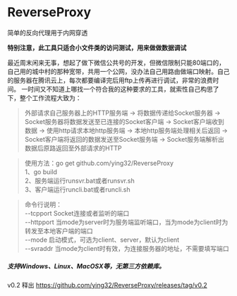 # ReverseProxy
简单的反向代理用于内网穿透  

**特别注意，此工具只适合小文件类的访问测试，用来做做数据调试**  

最近周末闲来无事，想起了做下微信公共号的开发，但微信限制只能80端口的，自己用的城中村的那种宽带，共用一个公网，没办法自己用路由做端口映射。自己的服务器在腾讯云上，每次都要编译完后用ftp上传再进行调试，非常的浪费时间。 一时间又不知道上哪找一个符合我的这种要求的工具，就索性自己构思了下，整个工作流程大致为：   


> 外部请求自己服务器上的HTTP服务端 -> 将数据传递给Socket服务器 -> Socket服务器将数据发送至已连接的Socket客户端 -> Socket客户端收到数据 -> 使用http请求本地http服务端 -> 本地http服务端处理相关后返回 -> Socket客户端将返回的数据发送至Socket服务端 -> Socket服务端解析出数据后原路返回至外部请求的HTTP  
 

> 使用方法：go get github.com/ying32/ReverseProxy  
> 1、go build   
> 2、服务端运行runsvr.bat或者runsvr.sh    
> 3、客户端运行runcli.bat或者runcli.sh    

> 命令行说明：  
>  --tcpport    Socket连接或者监听的端口   
>  --httpport   当mode为server时为服务端监听端口，当为mode为client时为转发至本地客户端的端口  
>  --mode       启动模式，可选为client、server，默认为client  
>  --svraddr    当mode为client时有效，为连接服务器的地址，不需要填写端口  


##### 支持Windows、Linux、MacOSX等，无第三方依赖库。

v0.2 释出 https://github.com/ying32/ReverseProxy/releases/tag/v0.2
